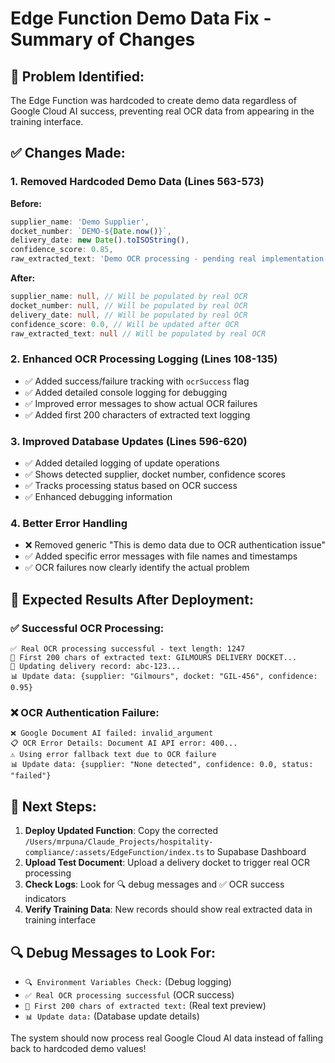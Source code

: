 # Edge Function Demo Data Fix - Summary of Changes

## 🎯 **Problem Identified:**
The Edge Function was hardcoded to create demo data regardless of Google Cloud AI success, preventing real OCR data from appearing in the training interface.

## ✅ **Changes Made:**

### **1. Removed Hardcoded Demo Data (Lines 563-573)**
**Before:**
```typescript
supplier_name: 'Demo Supplier',
docket_number: `DEMO-${Date.now()}`,
delivery_date: new Date().toISOString(),
confidence_score: 0.85,
raw_extracted_text: 'Demo OCR processing - pending real implementation'
```

**After:**
```typescript
supplier_name: null, // Will be populated by real OCR
docket_number: null, // Will be populated by real OCR  
delivery_date: null, // Will be populated by real OCR
confidence_score: 0.0, // Will be updated after OCR
raw_extracted_text: null // Will be populated by real OCR
```

### **2. Enhanced OCR Processing Logging (Lines 108-135)**
- ✅ Added success/failure tracking with `ocrSuccess` flag
- ✅ Added detailed console logging for debugging
- ✅ Improved error messages to show actual OCR failures
- ✅ Added first 200 characters of extracted text logging

### **3. Improved Database Updates (Lines 596-620)**
- ✅ Added detailed logging of update operations
- ✅ Shows detected supplier, docket number, confidence scores
- ✅ Tracks processing status based on OCR success
- ✅ Enhanced debugging information

### **4. Better Error Handling**
- ❌ Removed generic "This is demo data due to OCR authentication issue"
- ✅ Added specific error messages with file names and timestamps
- ✅ OCR failures now clearly identify the actual problem

## 🎯 **Expected Results After Deployment:**

### **✅ Successful OCR Processing:**
```
✅ Real OCR processing successful - text length: 1247
📄 First 200 chars of extracted text: GILMOURS DELIVERY DOCKET...
💾 Updating delivery record: abc-123...
📊 Update data: {supplier: "Gilmours", docket: "GIL-456", confidence: 0.95}
```

### **❌ OCR Authentication Failure:**
```
❌ Google Document AI failed: invalid_argument
📋 OCR Error Details: Document AI API error: 400...
⚠️ Using error fallback text due to OCR failure
📊 Update data: {supplier: "None detected", confidence: 0.0, status: "failed"}
```

## 🚀 **Next Steps:**

1. **Deploy Updated Function**: Copy the corrected `/Users/mrpuna/Claude_Projects/hospitality-compliance/:assets/EdgeFunction/index.ts` to Supabase Dashboard
2. **Upload Test Document**: Upload a delivery docket to trigger real OCR processing  
3. **Check Logs**: Look for 🔍 debug messages and ✅ OCR success indicators
4. **Verify Training Data**: New records should show real extracted data in training interface

## 🔍 **Debug Messages to Look For:**

- `🔍 Environment Variables Check:` (Debug logging)
- `✅ Real OCR processing successful` (OCR success)  
- `📄 First 200 chars of extracted text:` (Real text preview)
- `📊 Update data:` (Database update details)

The system should now process real Google Cloud AI data instead of falling back to hardcoded demo values!